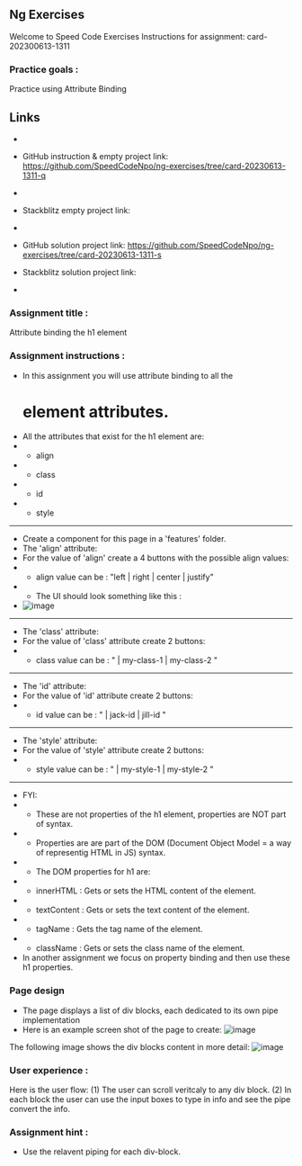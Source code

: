 ## Ng Exercises

Welcome to Speed Code Exercises
Instructions for assignment: card-202300613-1311

### Practice goals :

Practice using Attribute Binding

## Links
- 
- GitHub instruction & empty project link:
   https://github.com/SpeedCodeNpo/ng-exercises/tree/card-20230613-1311-q
-
- Stackblitz empty project link:
-
- GitHub solution project link:
   https://github.com/SpeedCodeNpo/ng-exercises/tree/card-20230613-1311-s

- Stackblitz solution project link:
- 

### Assignment title :

Attribute binding the h1 element

### Assignment instructions :

- In this assignment you will use attribute binding to all the <h1> element attributes.
- All the attributes that exist for the h1 element are: 
- - align
- - class
- - id
- - style
---------------------
- Create a component for this page in a 'features' folder.
- The 'align' attribute: 
- For the value of 'align' create a 4 buttons with the possible align values:
- - align value can be : "left | right | center | justify"
- - The UI should look something like this :
- ![image](https://github.com/SpeedCodeNpo/ng-exercises/assets/132397719/d50540d1-3f56-4181-93c8-a3ce67a77da4)

- - - 
- The 'class' attribute: 
- For the value of 'class' attribute create 2 buttons:
- - class value can be : " | my-class-1 | my-class-2 "
- - - 
- The 'id' attribute: 
- For the value of 'id' attribute create 2 buttons:
- - id value can be : " | jack-id | jill-id "
- - - 
- The 'style' attribute: 
- For the value of 'style' attribute create 2 buttons:
- - style value can be : " | my-style-1 | my-style-2 "
 


---------------------
- FYI: 
- - These are not properties of the h1 element, properties are NOT part of <HTML> syntax.
- - Properties are are part of the DOM (Document Object Model = a way of representig HTML in JS) syntax.
- - The DOM properties for h1 are: 
- - innerHTML	: Gets or sets the HTML content of the element.
- - textContent	: Gets or sets the text content of the element.
- - tagName	    : Gets the tag name of the element.
- - className	: Gets or sets the class name of the element.
- In another assignment we focus on property binding and then use these h1 properties.

### Page design

- The page displays a list of div blocks, each dedicated to its own pipe implementation
- Here is an example screen shot of the page to create:
  ![image](https://github.com/SpeedCodeNpo/ng-exercises/assets/132397719/de761350-b353-4930-a92e-9e6046165e4f)

The following image shows the div blocks content in more detail:
![image](https://github.com/SpeedCodeNpo/ng-exercises/assets/132397719/d776c4e2-54c5-466f-b41c-737d0e6a7ded)

### User experience :

Here is the user flow:
(1) The user can scroll veritcaly to any div block.
(2) In each block the user can use the input boxes to type in info and see the pipe convert the info.

### Assignment hint :

- Use the relavent piping for each div-block.
